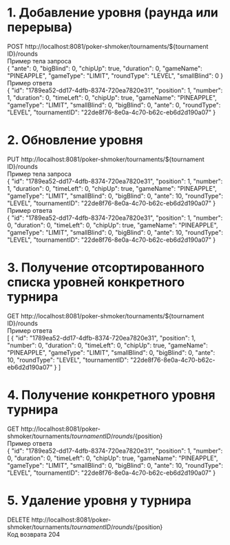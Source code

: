 # 1. Добавление уровня (раунда или перерыва)  
POST http://localhost:8081/poker-shmoker/tournaments/${tournament ID}/rounds  
Пример тела запроса  
{
  "ante": 0,
  "bigBlind": 0,
  "chipUp": true,
  "duration": 0,
  "gameName": "PINEAPPLE",
  "gameType": "LIMIT",
  "roundType": "LEVEL",
  "smallBlind": 0
}  
Пример ответа  
{
  "id": "1789ea52-dd17-4dfb-8374-720ea7820e31",
  "position": 1,
  "number": 1,
  "duration": 0,
  "timeLeft": 0,
  "chipUp": true,
  "gameName": "PINEAPPLE",
  "gameType": "LIMIT",
  "smallBlind": 0,
  "bigBlind": 0,
  "ante": 0,
  "roundType": "LEVEL",
  "tournamentID": "22de8f76-8e0a-4c70-b62c-eb6d2d190a07"
}  

# 2. Обновление уровня  
PUT http://localhost:8081/poker-shmoker/tournaments/${tournament ID}/rounds  
Пример тела запроса  
{
  "id": "1789ea52-dd17-4dfb-8374-720ea7820e31",
  "position": 1,
  "number": 1,
  "duration": 0,
  "timeLeft": 0,
  "chipUp": true,
  "gameName": "PINEAPPLE",
  "gameType": "LIMIT",
  "smallBlind": 0,
  "bigBlind": 0,
  "ante": 10,
  "roundType": "LEVEL",
  "tournamentID": "22de8f76-8e0a-4c70-b62c-eb6d2d190a07"
}  
Пример ответа  
{
  "id": "1789ea52-dd17-4dfb-8374-720ea7820e31",
  "position": 1,
  "number": 0,
  "duration": 0,
  "timeLeft": 0,
  "chipUp": true,
  "gameName": "PINEAPPLE",
  "gameType": "LIMIT",
  "smallBlind": 0,
  "bigBlind": 0,
  "ante": 10,
  "roundType": "LEVEL",
  "tournamentID": "22de8f76-8e0a-4c70-b62c-eb6d2d190a07"
}

# 3. Получение отсортированного списка уровней конкретного турнира  
GET http://localhost:8081/poker-shmoker/tournaments/${tournament ID}/rounds  
Пример ответа  
[
  {
    "id": "1789ea52-dd17-4dfb-8374-720ea7820e31",
    "position": 1,
    "number": 0,
    "duration": 0,
    "timeLeft": 0,
    "chipUp": true,
    "gameName": "PINEAPPLE",
    "gameType": "LIMIT",
    "smallBlind": 0,
    "bigBlind": 0,
    "ante": 10,
    "roundType": "LEVEL",
    "tournamentID": "22de8f76-8e0a-4c70-b62c-eb6d2d190a07"
  }
]

# 4. Получение конкретного уровня турнира  
GET http://localhost:8081/poker-shmoker/tournaments/${tournament ID}/rounds/${position}  
Пример ответа  
{
  "id": "1789ea52-dd17-4dfb-8374-720ea7820e31",
  "position": 1,
  "number": 0,
  "duration": 0,
  "timeLeft": 0,
  "chipUp": true,
  "gameName": "PINEAPPLE",
  "gameType": "LIMIT",
  "smallBlind": 0,
  "bigBlind": 0,
  "ante": 10,
  "roundType": "LEVEL",
  "tournamentID": "22de8f76-8e0a-4c70-b62c-eb6d2d190a07"
}

# 5. Удаление уровня у турнира  
DELETE http://localhost:8081/poker-shmoker/tournaments/${tournament ID}/rounds/${position}  
Код возврата 204
